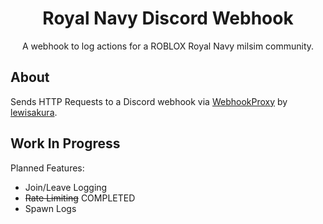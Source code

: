 <h1 align="center">
  Royal Navy Discord Webhook
</h1>

<div align="center">
  A webhook to log actions for a ROBLOX Royal Navy milsim community.
</div>

## About

Sends HTTP Requests to a Discord webhook via [WebhookProxy](https://webhook.lewisakura.moe/) by [lewisakura](https://lewisakura.moe/). 

## Work In Progress

Planned Features:

<ul>
  <li>Join/Leave Logging</li>
  <li><s>Rate Limiting</s> COMPLETED</li>
  <li>Spawn Logs</li>
</ul>
